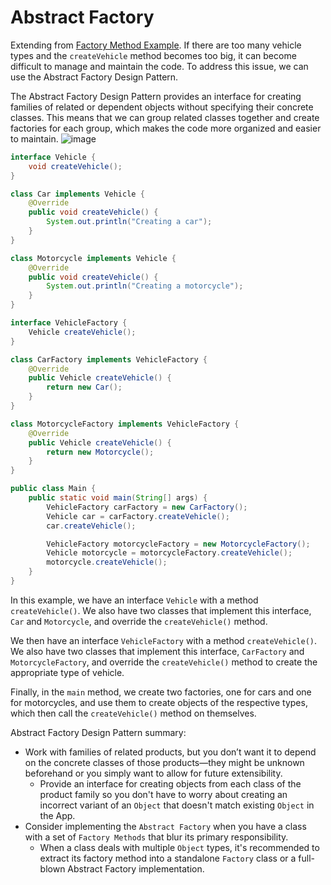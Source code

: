 # Abstract Factory
Extending from [Factory Method Example](https://github.com/boushphong/Design-Patterns/blob/master/1a.%20Factory%20Method.md). If there are too many vehicle types and the `createVehicle` method becomes too big, it can become difficult to manage and maintain the code. To address this issue, we can use the Abstract Factory Design Pattern.

The Abstract Factory Design Pattern provides an interface for creating families of related or dependent objects without specifying their concrete classes. This means that we can group related classes together and create factories for each group, which makes the code more organized and easier to maintain.
![image](https://github.com/boushphong/Design-Patterns/assets/59940078/43840887-54ac-441c-9a7c-3624d50fa5de)

```java
interface Vehicle {
    void createVehicle();
}

class Car implements Vehicle {
    @Override
    public void createVehicle() {
        System.out.println("Creating a car");
    }
}

class Motorcycle implements Vehicle {
    @Override
    public void createVehicle() {
        System.out.println("Creating a motorcycle");
    }
}

interface VehicleFactory {
    Vehicle createVehicle();
}

class CarFactory implements VehicleFactory {
    @Override
    public Vehicle createVehicle() {
        return new Car();
    }
}

class MotorcycleFactory implements VehicleFactory {
    @Override
    public Vehicle createVehicle() {
        return new Motorcycle();
    }
}

public class Main {
    public static void main(String[] args) {
        VehicleFactory carFactory = new CarFactory();
        Vehicle car = carFactory.createVehicle();
        car.createVehicle();

        VehicleFactory motorcycleFactory = new MotorcycleFactory();
        Vehicle motorcycle = motorcycleFactory.createVehicle();
        motorcycle.createVehicle();
    }
}
```

In this example, we have an interface `Vehicle` with a method `createVehicle()`. We also have two classes that implement this interface, `Car` and `Motorcycle`, and override the `createVehicle()` method.

We then have an interface `VehicleFactory` with a method `createVehicle()`. We also have two classes that implement this interface, `CarFactory` and `MotorcycleFactory`, and override the `createVehicle()` method to create the appropriate type of vehicle.

Finally, in the `main` method, we create two factories, one for cars and one for motorcycles, and use them to create objects of the respective types, which then call the `createVehicle()` method on themselves.

Abstract Factory Design Pattern summary:
- Work with families of related products, but you don’t want it to depend on the concrete classes of those products—they might be unknown beforehand or you simply want to allow for future extensibility.
  - Provide an interface for creating objects from each class of the product family so you don't have to worry about creating an incorrect variant of an `Object` that doesn't match existing `Object` in the App.
- Consider implementing the `Abstract Factory` when you have a class with a set of `Factory Methods` that blur its primary responsibility.
  - When a class deals with multiple `Object` types, it's recommended to extract its factory method into a standalone `Factory` class or a full-blown Abstract Factory implementation.
